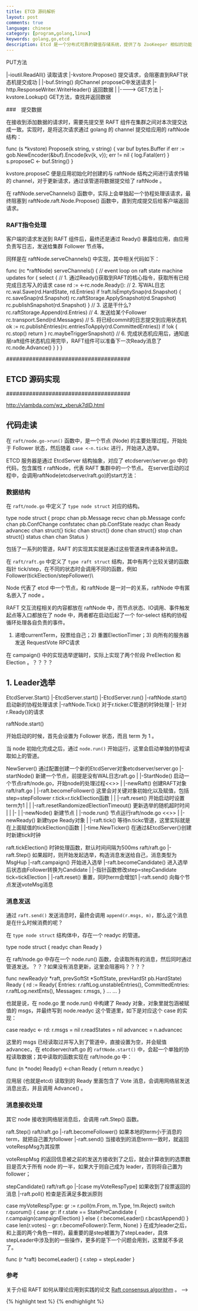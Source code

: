 ```yaml
---
title: ETCD 源码解析
layout: post
comments: true
language: chinese
category: [program,golang,linux]
keywords: golang,go,etcd
description: Etcd 是一个分布式可靠的键值存储系统，提供了与 ZooKeeper 相似的功能，通过 GoLang 开发而非 Java ，采用 RAFT 算法而非 PAXOS 算法。相比来所，etcd 的安装使用更加简单有效。
---
```



<!-- more -->


<!--
https://zhuanlan.zhihu.com/distributed-storage

######################################
## RAFT
######################################
RAFT C语言的实现
https://github.com/willemt/raft
https://raft.github.io/
RAFT论文的中文翻译
https://github.com/maemual/raft-zh_cn
http://www.opscoder.info/ectd-raft-library.html
http://vlambda.com/wz_xberuk7dlD.html
http://chenneal.github.io/2017/03/16/phxpaxos%E6%BA%90%E7%A0%81%E9%98%85%E8%AF%BB%E4%B9%8B%E4%B8%80%EF%BC%9A%E8%B5%B0%E9%A9%AC%E8%A7%82%E8%8A%B1/
https://www.jianshu.com/p/ae462a2d49a8
https://www.jianshu.com/p/ae1031906ef4
http://blog.neverchanje.com/2017/01/30/etcd_raft_core/
http://www.cnblogs.com/foxmailed/p/7173137.html
https://www.jianshu.com/p/5aed73b288f7

Leader election
Log replicationLog compaction
Membership changesLeader transfer
Linearizable/Lease read


据说一个性能比lmdb好很多的存储引擎
https://github.com/leo-yuriev/libmdbx
基本流程是？
优化点包含了哪些？
核心处理流程：A) AppendLog；B) 选主；C) Snapshot；D) 成员变更等。
存储的接口通过 type Storage interface 指定，其中示例中直接使用了库中的 MemoryStorage 实现，每次从 WAL 和 Snapshot 中读取并恢复到内存中。

## ETCD

RAFT 协议的实现主要包括了四部分：协议逻辑、存储、消息序列化和网络传输，而 ETCD 对应的 RAFT 库只实现了最核心算法。

源码可以直接下载 [Github coreos/etcd](https://github.com/coreos/etcd) 其中有一个简单的示例 [contrib/raftexample](https://github.com/coreos/etcd/tree/master/contrib/raftexample) 。

## 示例程序

在 `contrib/raftexample` 中有个简单的 kvstore 示例程序。

main()
  |-newRaftNode() 返回的结构体会作为底层的RAFT协议与上层应用的中间结合体
  | |-raftNode() 新建raftNode对象，重点proposeC
  | |-raftNode.startRaft()  启动，示例中的代码
  |   |-os.Mkdir() 如果snapshot目录不存在则创建
  |   |-raftNode.replayWAL() 重放WAL日志
  |   |-raftNode.serveRaft() 主要是启动网络监听
  |   |-raftNode.serveChannels() 监听配置添加等命令
  |     |-raft.Node.Propose() 阻塞等待该用户请求被RAFT状态机接受
  |     |-raft.Node.ProposeConfChange()
  |
  |-newKVStore() 创建内存KV存储结构
  | |-kvstore() 初始化KVStore存储对象
  | |-kvstore.readCommits() 存储使用的核心，读取已经提交的数据
  |   |-gob.NewDecoder() 反序列化
  |   |-kvStore[] 保存到内存中
  |
  |-serveHttpKVAPI() 启动对外提供服务的HTTP端口
    |-srv.ListenAndServe() 真正启动客户端的监听服务

上述的 HTTP 端口中真正处理请求的函数为 ServeHTTP() 函数。

ServeHTTP()
  |----> PUT方法
  |-ioutil.ReadAll() 读取请求
  |-kvstore.Propose() 提交请求，会阻塞直到RAFT状态机提交成功
  | |-buf.String() 向Channel proposeC中发送请求
  |-http.ResponseWriter.WriteHeader() 返回数据
  |
  |----> GET方法
  |-kvstore.Lookup() GET方法，查找并返回数据

###　提交数据

在接收到添加数据的请求时，需要先提交至 RAFT 组件在集群之间对本次提交达成一致。实现时，是将这次请求通过 golang 的 channel 提交给应用的 raftNode 结构：

func (s *kvstore) Propose(k string, v string) {
    var buf bytes.Buffer
    if err := gob.NewEncoder(&buf).Encode(kv{k, v}); err != nil {
        log.Fatal(err)
    }
	s.proposeC <- buf.String()
}

kvstore.proposeC 便是应用初始化时创建的与 raftNode 结构之间进行请求传输的 channel，对于更新请求，通过该管道将数据提交给了 raftNode 。

在 raftNode.serveChannels() 函数中，实际上会单独起一个协程处理该请求，最终阻塞到 raftNode.raft.Node.Propose() 函数中，直到完成提交后给客户端返回请求。

### RAFT指令处理

客户端的请求发送到 RAFT 组件后，最终还是通过 Ready() 暴露给应用，由应用负责写日志，发送给集群 Follower 节点等。

同样是在 raftNode.serveChannels() 中实现，其中相关代码如下：

func (rc *raftNode) serveChannels() {
    // event loop on raft state machine updates 
    for {
        select {
            // 1. 通过Ready()获取到RAFT的核心指令，获取所有已经完成日志写入的请求
        case rd := <-rc.node.Ready():
            // 2. 写WAL日志 
            rc.wal.Save(rd.HardState, rd.Entries)
            if !raft.IsEmptySnap(rd.Snapshot) {
                rc.saveSnap(rd.Snapshot)
                rc.raftStorage.ApplySnapshot(rd.Snapshot)
                rc.publishSnapshot(rd.Snapshot)
            }
            // 3. 这是干什么? 
            rc.raftStorage.Append(rd.Entries)
            // 4. 发送给某个Follower 
            rc.transport.Send(rd.Messages)
            // 5. 将已经commit的日志提交到应用状态机 
            ok := rc.publishEntries(rc.entriesToApply(rd.CommittedEntries))
            if !ok {
                rc.stop()
                return
            }
            rc.maybeTriggerSnapshot()
			// 6. 完成状态机应用后，通知底层raft组件状态机应用完毕，RAFT组件可以准备下一次Ready消息了 
            rc.node.Advance()
        }
    }
}


######################################
## ETCD 源码实现
######################################

http://vlambda.com/wz_xberuk7dlD.html

## 代码走读

在 `raft/node.go->run()` 函数中，是一个节点 (Node) 的主要处理过程，开始处于 Follower 状态，然后随着 `case <-n.tickc` 进行，开始进入选举。


ETCD 服务器是通过 EtcdServer 结构抽象，对应了 etcdserver/server.go 中的代码，包含属性 r raftNode，代表 RAFT 集群中的一个节点。
在server启动的过程中，会调用raftNode(etcdserver/raft.go)的start方法：

### 数据结构

在 `raft/node.go` 中定义了 `type node struct` 对应的结构。

type node struct {
    propc      chan pb.Message
    recvc      chan pb.Message
    confc      chan pb.ConfChange
    confstatec chan pb.ConfState
    readyc     chan Ready
    advancec   chan struct{}
    tickc      chan struct{}
    done       chan struct{}
    stop       chan struct{}
    status     chan chan Status
} 

包括了一系列的管道，RAFT 的实现其实就是通过这些管道来传递各种消息。


在 `raft/raft.go` 中定义了 `type raft struct` 结构，其中有两个比较关键的函数指针 tick/step，在不同的状态时会调用不同的函数，例如 Follower(tickElection/stepFollower)\


Node 代表了 etcd 中一个节点，和 raftNode 是一对一的关系，raftNode 中有匿名嵌入了 node 。

RAFT 交互流程相关的内容都放在 raftNode 中，而节点状态、IO调用、事件触发起点等入口都放在了 node 中，两者都在启动后起了一个 for-select 结构的协程循环处理各自负责的事件。
1) 递增currentTerm，投票给自己；2) 重置ElectionTimer；3) 向所有的服务器发送 RequestVote RPC请求


在 campaign() 中的实现选举逻辑时，实际上实现了两个阶段 PreElection 和 Election 。？？？？
## 1. Leader选举

EtcdServer.Start()
 |-EtcdServer.start()
   |-EtcdServer.run()
     |-raftNode.start() 启动新的协程处理请求
       |-raftNode.Tick()  对于r.ticker.C管道的时钟处理
       |- 针对r.Ready()的请求

raftNode.start()

开始启动的时候，首先会设置为 Follower 状态，而且 term 为 1 。

当 node 初始化完成之后，通过 `node.run()` 开始运行，这里会启动单独的协程读取如上的管道。


NewServer() 通过配置创建一个新的EtcdServer对象etcdserver/server.go
 |-startNode() 新建一个节点，前提是没有WAL日志raft.go
 | |-StartNode() 启动一个节点raft/node.go，开始node的处理过程<<<start>>>
 |   |-newRaft() 创建RAFT对象raft/raft.go
 |   |-raft.becomeFollower() 这里会对关键对象初始化以及赋值，包括step=stepFollower r.tick=r.tickElection函数
 |   | |-raft.reset() 开始启动时设置term为1
 |   |   |-raft.resetRandomizedElectionTimeout() 更新选举的随机超时时间
 |   |   |-
 |   |-newNode() 新建节点
 |   |-node.run() 节点运行raft/node.go <<<messages>>>
 |     |-newReady() 新建type Ready对象
 |     |-raft.tick()  等待n.tickc管道，这里实际就是在上面赋值的tickElection()函数
 |
 |-time.NewTicker() 在通过&EtcdServer{}创建时新建tick时钟

raft.tickElection() 时钟处理函数，默认时间间隔为500ms raft/raft.go
 |-raft.Step() 如果超时，则开始发起选举，构造消息发送给自己，消息类型为MsgHup
   |-raft.campaign() 开始进入选举
     |-raft.becomeCandidate() 进入选举后状态由Follower转换为Candidate
	 | |-指针函数修改step=stepCandidate tick=tickElection
	 | |-raft.reset() 重置，同时term会增加1
     |-raft.send() 向每个节点发送voteMsg消息

### 消息发送

通过 `raft.send()` 发送消息时，最终会调用 `append(r.msgs, m)`，那么这个消息是在什么时候消费的呢？

在 `type node struct` 结构体中，存在一个 readyc 的管道。

type node struct {
	readyc chan Ready
}

在 raft/node.go 中存在一个 node.run() 函数，会读取所有的消息，然后同时通过管道发送。？？？如果没有消息更新，这里会阻塞吗？？？？

func newReady(r *raft, prevSoftSt *SoftState, prevHardSt pb.HardState) Ready {
	rd := Ready{
	    Entries:          r.raftLog.unstableEntries(),
		CommittedEntries: r.raftLog.nextEnts(),
		Messages:         r.msgs,
	}
	... ...
}

也就是说，在 node.go 里 node.run() 中构建了 Ready 对象，对象里就包涵被赋值的 msgs，并最终写到 node.readyc 这个管道里，如下是对应这个 case 的实现：

case readyc <- rd:
	r.msgs = nil
    r.readStates = nil
    advancec = n.advancec

这里的 msgs 已经读取过并写入到了管道中，直接设置为空，并会赋值 advancec，在 etcdserver/raft.go 的 `raftNode.start()` 中，会起一个单独的协程读取数据；其中读取的函数实现在 raft/node.go 中：

func (n *node) Ready() <-chan Ready { return n.readyc }

应用层 (也就是etcd) 读取到的 Ready 里面包含了 Vote 消息，会调用网络层发送消息出去，并且调用 Advance() 。

### 消息接收处理

其它 node 接收到网络层消息后，会调用 raft.Step() 函数。

raft.Step()  raft/raft.go
 |-raft.becomeFollower() 如果本地的term小于消息的term，就把自己置为follower
 |-raft.send() 当接收到的消息term一致时，就返回voteRespMsg为其投票

voteRespMsg 的返回信息被之前的发送方接收到了之后，就会计算收到的选票数目是否大于所有 node 的一半，如果大于则自己成为 leader，否则将自己置为 follower；

stepCandidate() raft/raft.go
 |-[case myVoteRespType] 如果收到了投票返回的消息
   |-raft.poll() 检查是否满足多数派原则


case myVoteRespType:
    gr := r.poll(m.From, m.Type, !m.Reject)
    switch r.quorum() {
    case gr:
        if r.state == StatePreCandidate {
            r.campaign(campaignElection)
        } else {
            r.becomeLeader()
            r.bcastAppend()
        }
    case len(r.votes) - gr:
        r.becomeFollower(r.Term, None)
    }
在成为leader之后，和上面的两个角色一样的，最重要的是step被置为了stepLeader，具体stepLeader中涉及到的一些操作，更多的是下一个问题会用到，这里就不多说了。

func (r *raft) becomeLeader() {
    r.step = stepLeader
}

### 参考

关于介绍 RAFT 如何从理论应用到实践的论文 [Raft consensus algorithm](https://github.com/ongardie/dissertation) 。
-->



{% highlight text %}
{% endhighlight %}

